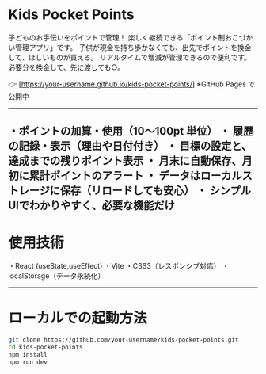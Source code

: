 # Kids Pocket Points

子どものお手伝いをポイントで管理！
楽しく継続できる「ポイント制おこづかい管理アプリ」です。
子供が現金を持ち歩かなくても、出先でポイントを換金して、ほしいものが買える。
リアルタイムで増減が管理できるので便利です。
必要分を換金して、先に渡しても○。



👉 [https://your-username.github.io/kids-pocket-points/]
※GitHub Pages で公開中

---

 ・ポイントの加算・使用（10～100pt 単位）
 ・ 履歴の記録・表示（理由や日付付き）
 ・ 目標の設定と、達成までの残りポイント表示
 ・ 月末に自動保存、月初に累計ポイントのアラート
 ・ データはローカルストレージに保存（リロードしても安心）
 ・ シンプルUIでわかりやすく、必要な機能だけ
---

# 使用技術

・React (useState,useEffect)
・Vite
・CSS3（レスポンシブ対応）
・localStorage（データ永続化）

---

# ローカルでの起動方法

```bash
git clone https://github.com/your-username/kids-pocket-points.git
cd kids-pocket-points
npm install
npm run dev